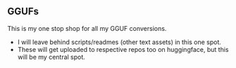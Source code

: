## GGUFs

This is my one stop shop for all my GGUF conversions.
- I will leave behind scripts/readmes (other text assets) in this one spot.
- These will get uploaded to respective repos too on huggingface, but this will be my central spot.

